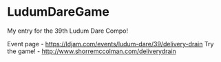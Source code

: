 # LudumDareGame
My entry for the 39th Ludum Dare Compo!

Event page - https://ldjam.com/events/ludum-dare/39/delivery-drain
Try the game! - http://www.shorremccolman.com/deliverydrain
